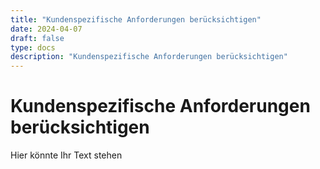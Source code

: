 ```yaml
---
title: "Kundenspezifische Anforderungen berücksichtigen"
date: 2024-04-07
draft: false
type: docs
description: "Kundenspezifische Anforderungen berücksichtigen"
---
```


# Kundenspezifische Anforderungen berücksichtigen

Hier könnte Ihr Text stehen